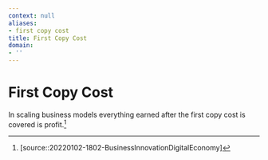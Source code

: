 ```yaml
---
context: null
aliases:
- first copy cost
title: First Copy Cost
domain:
- ''
---
```


# First Copy Cost

In scaling business models everything earned after the first copy cost is covered is profit.[^1]

[^1]: [source::20220102-1802-BusinessInnovationDigitalEconomy]
